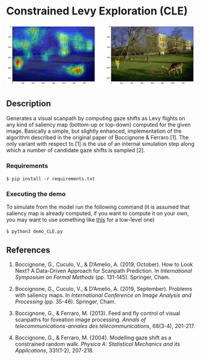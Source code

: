 # Constrained Levy Exploration (CLE)

![demo](img/demo_output.png "Model Simulation")

## Description

Generates a visual scanpath by computing gaze shifts as Levy flights on any kind of saliency map (bottom-up or top-down) computed for the  given image. Basically a simple, but slightly enhanced, implementation of the algorithm described in the original paper of Boccignone & Ferraro [1]. The only variant with respect to [1] is the use of an internal simulation step along which a number of candidate gaze shifts is sampled [2].

### Requirements

```text
$ pip install -r requirements.txt
```

### Executing the demo

To simulate from the model run the following command (it is assumed that saliency map is already computed, if you want to compute it on your own, you may want to use something like [this](https://users.soe.ucsc.edu/~milanfar/research/rokaf/.html/SaliencyDetection.html#Matlab) for a low-level one)

```text
$ python3 demo_CLE.py
```

## References

1. Boccignone, G., Cuculo, V., & D’Amelio, A. (2019, October). How to Look Next? A Data-Driven Approach for Scanpath Prediction. In *International Symposium on Formal Methods* (pp. 131-145). Springer, Cham.

2. Boccignone, G., Cuculo, V., & D’Amelio, A. (2019, September). Problems with saliency maps. In *International Conference on Image Analysis and Processing* (pp. 35-46). Springer, Cham.  

3. Boccignone, G., & Ferraro, M. (2013). Feed and fly control of visual scanpaths for foveation image processing. *Annals of telecommunications-annales des télécommunications*, 68(3-4), 201-217.  

4. Boccignone, G., & Ferraro, M. (2004). Modelling gaze shift as a constrained random walk. *Physica A: Statistical Mechanics and its Applications*, 331(1-2), 207-218.

